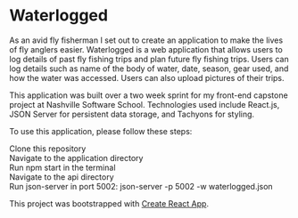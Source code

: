 # Waterlogged

As an avid fly fisherman I set out to create an application to make the lives of fly anglers easier. Waterlogged is a web application that allows users to log details of past fly fishing trips and plan future fly fishing trips. Users can log details such as name of the body of water, date, season, gear used, and how the water was accessed. Users can also upload pictures of their trips. 

This application was built over a two week sprint for my front-end capstone project at Nashville Software School. Technologies used include React.js,  JSON Server for persistent data storage, and Tachyons for styling. 

To use this application, please follow these steps:

Clone this repository<br />
Navigate to the application directory<br />
Run npm start in the terminal<br />
Navigate to the api directory<br />
Run json-server in port 5002: json-server -p 5002 -w waterlogged.json<br />








This project was bootstrapped with [Create React App](https://github.com/facebook/create-react-app).
